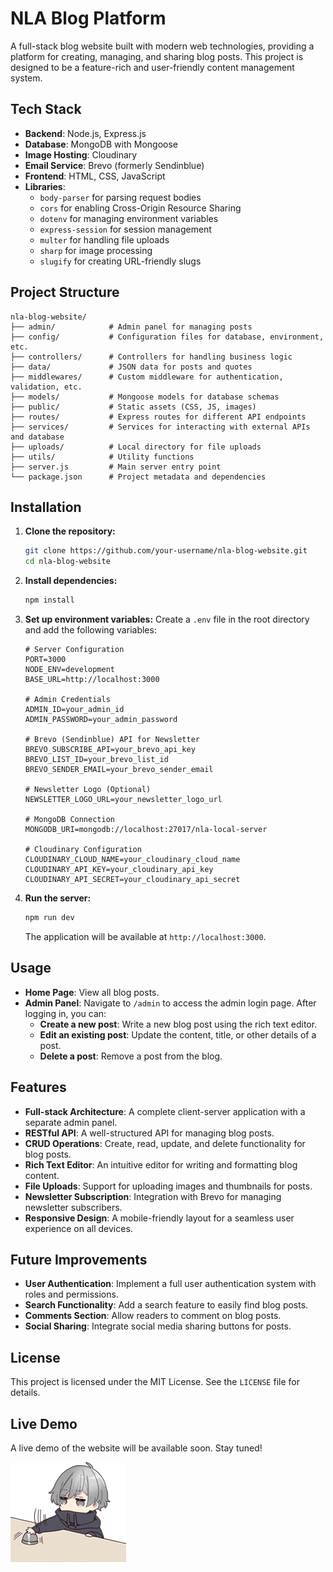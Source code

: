 
# NLA Blog Platform

A full-stack blog website built with modern web technologies, providing a platform for creating, managing, and sharing blog posts. This project is designed to be a feature-rich and user-friendly content management system.

## Tech Stack

- **Backend**: Node.js, Express.js
- **Database**: MongoDB with Mongoose
- **Image Hosting**: Cloudinary
- **Email Service**: Brevo (formerly Sendinblue)
- **Frontend**: HTML, CSS, JavaScript
- **Libraries**:
  - `body-parser` for parsing request bodies
  - `cors` for enabling Cross-Origin Resource Sharing
  - `dotenv` for managing environment variables
  - `express-session` for session management
  - `multer` for handling file uploads
  - `sharp` for image processing
  - `slugify` for creating URL-friendly slugs

## Project Structure

```
nla-blog-website/
├── admin/            # Admin panel for managing posts
├── config/           # Configuration files for database, environment, etc.
├── controllers/      # Controllers for handling business logic
├── data/             # JSON data for posts and quotes
├── middlewares/      # Custom middleware for authentication, validation, etc.
├── models/           # Mongoose models for database schemas
├── public/           # Static assets (CSS, JS, images)
├── routes/           # Express routes for different API endpoints
├── services/         # Services for interacting with external APIs and database
├── uploads/          # Local directory for file uploads
├── utils/            # Utility functions
├── server.js         # Main server entry point
└── package.json      # Project metadata and dependencies
```

## Installation

1. **Clone the repository:**
   ```bash
   git clone https://github.com/your-username/nla-blog-website.git
   cd nla-blog-website
   ```

2. **Install dependencies:**
   ```bash
   npm install
   ```

3. **Set up environment variables:**
   Create a `.env` file in the root directory and add the following variables:

   ```env
   # Server Configuration
   PORT=3000
   NODE_ENV=development
   BASE_URL=http://localhost:3000

   # Admin Credentials
   ADMIN_ID=your_admin_id
   ADMIN_PASSWORD=your_admin_password

   # Brevo (Sendinblue) API for Newsletter
   BREVO_SUBSCRIBE_API=your_brevo_api_key
   BREVO_LIST_ID=your_brevo_list_id
   BREVO_SENDER_EMAIL=your_brevo_sender_email

   # Newsletter Logo (Optional)
   NEWSLETTER_LOGO_URL=your_newsletter_logo_url

   # MongoDB Connection
   MONGODB_URI=mongodb://localhost:27017/nla-local-server

   # Cloudinary Configuration
   CLOUDINARY_CLOUD_NAME=your_cloudinary_cloud_name
   CLOUDINARY_API_KEY=your_cloudinary_api_key
   CLOUDINARY_API_SECRET=your_cloudinary_api_secret
   ```

4. **Run the server:**
   ```bash
   npm run dev
   ```

   The application will be available at `http://localhost:3000`.

## Usage

- **Home Page**: View all blog posts.
- **Admin Panel**: Navigate to `/admin` to access the admin login page. After logging in, you can:
  - **Create a new post**: Write a new blog post using the rich text editor.
  - **Edit an existing post**: Update the content, title, or other details of a post.
  - **Delete a post**: Remove a post from the blog.

## Features

- **Full-stack Architecture**: A complete client-server application with a separate admin panel.
- **RESTful API**: A well-structured API for managing blog posts.
- **CRUD Operations**: Create, read, update, and delete functionality for blog posts.
- **Rich Text Editor**: An intuitive editor for writing and formatting blog content.
- **File Uploads**: Support for uploading images and thumbnails for posts.
- **Newsletter Subscription**: Integration with Brevo for managing newsletter subscribers.
- **Responsive Design**: A mobile-friendly layout for a seamless user experience on all devices.

## Future Improvements

- **User Authentication**: Implement a full user authentication system with roles and permissions.
- **Search Functionality**: Add a search feature to easily find blog posts.
- **Comments Section**: Allow readers to comment on blog posts.
- **Social Sharing**: Integrate social media sharing buttons for posts.

## License

This project is licensed under the MIT License. See the `LICENSE` file for details.

## Live Demo

A live demo of the website will be available soon. Stay tuned!

<!-- Replace with your GIF URL -->
![really soon...](./public/assets/img/patience.gif)